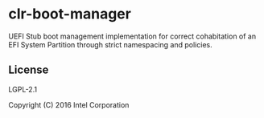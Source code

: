 clr-boot-manager
==============

UEFI Stub boot management implementation for correct cohabitation of an EFI System Partition
through strict namespacing and policies.

License
------
LGPL-2.1

Copyright (C) 2016 Intel Corporation
